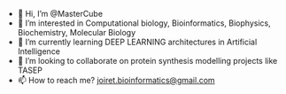- 👋 Hi, I’m @MasterCube
- 👀 I’m interested in Computational biology, Bioinformatics, Biophysics, Biochemistry, Molecular Biology
- 🌱 I’m currently learning DEEP LEARNING architectures in Artificial Intelligence
- 💞️ I’m looking to collaborate on protein synthesis modelling projects like TASEP
- 📫 How to reach me? joiret.bioinformatics@gmail.com

<!---
MasterCube/MasterCube is a ✨ special ✨ repository because its `README.md` (this file) appears on your GitHub profile.
You can click the Preview link to take a look at your changes.
--->
